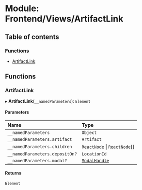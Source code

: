 # Module: Frontend/Views/ArtifactLink

## Table of contents

### Functions

- [ArtifactLink](Frontend_Views_ArtifactLink.md#artifactlink)

## Functions

### ArtifactLink

▸ **ArtifactLink**(`__namedParameters`): `Element`

#### Parameters

| Name                           | Type                                                                   |
| :----------------------------- | :--------------------------------------------------------------------- |
| `__namedParameters`            | `Object`                                                               |
| `__namedParameters.artifact`   | `Artifact`                                                             |
| `__namedParameters.children`   | `ReactNode` \| `ReactNode`[]                                           |
| `__namedParameters.depositOn?` | `LocationId`                                                           |
| `__namedParameters.modal?`     | [`ModalHandle`](../interfaces/Frontend_Views_ModalPane.ModalHandle.md) |

#### Returns

`Element`
